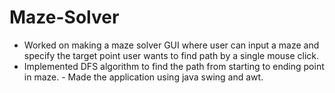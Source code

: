 # Maze-Solver
- Worked on making a maze solver GUI where user can input a maze
and specify the target point user wants to find path by a single
mouse click.
- Implemented DFS algorithm to find the path from starting to
ending
point in maze. - Made the application using java swing and awt.
